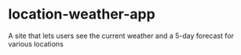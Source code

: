 # location-weather-app
A site that lets users see the current weather and a 5-day forecast for various locations
